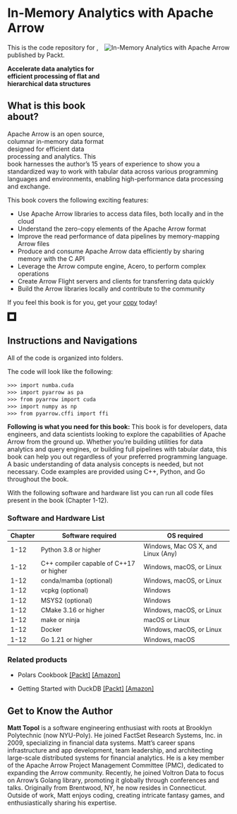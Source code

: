 # In-Memory Analytics with Apache Arrow

<a href="https://www.packtpub.com/en-us/product/in-memory-analytics-with-apache-arrow-9781835461228"><img src="https://content.packt.com/_/image/xxlarge/B21920/cover_image_large.jpg" alt="In-Memory Analytics with Apache Arrow" height="256px" align="right"></a>

This is the code repository for [<Book name>](https://www.packtpub.com/en-us/product/in-memory-analytics-with-apache-arrow-9781835461228), published by Packt.

**Accelerate data analytics for efficient processing of flat and hierarchical data structures**

## What is this book about?
Apache Arrow is an open source, columnar in-memory data format designed for efficient data processing and analytics. This book harnesses the author’s 15 years of experience to show you a standardized way to work with tabular data across various programming languages and environments, enabling high-performance data processing and exchange.

This book covers the following exciting features: 
* Use Apache Arrow libraries to access data files, both locally and in the cloud
* Understand the zero-copy elements of the Apache Arrow format
* Improve the read performance of data pipelines by memory-mapping Arrow files
* Produce and consume Apache Arrow data efficiently by sharing memory with the C API
* Leverage the Arrow compute engine, Acero, to perform complex operations
* Create Arrow Flight servers and clients for transferring data quickly
* Build the Arrow libraries locally and contribute to the community
  
If you feel this book is for you, get your [copy](https://www.amazon.com/dp/1835461220) today!

<a href="https://www.packtpub.com/?utm_source=github&utm_medium=banner&utm_campaign=GitHubBanner"><img src="https://raw.githubusercontent.com/PacktPublishing/GitHub/master/GitHub.png" alt="https://www.packtpub.com/" border="5" /></a>

## Instructions and Navigations
All of the code is organized into folders.

The code will look like the following:
```
>>> import numba.cuda
>>> import pyarrow as pa
>>> from pyarrow import cuda
>>> import numpy as np
>>> from pyarrow.cffi import ffi
```

**Following is what you need for this book:**
This book is for developers, data engineers, and data scientists looking to explore the capabilities of Apache Arrow from the ground up. Whether you’re building utilities for data analytics and query engines, or building full pipelines with tabular data, this book can help you out regardless of your preferred programming language. A basic understanding of data analysis concepts is needed, but not necessary. Code examples are provided using C++, Python, and Go throughout the book.

With the following software and hardware list you can run all code files present in the book (Chapter 1-12).

### Software and Hardware List

| Chapter  | Software required                                                                    | OS required                        |
| -------- | -------------------------------------------------------------------------------------| -----------------------------------|
|  1-12		 |   							      Python 3.8 or higher                                      			  | Windows, Mac OS X, and Linux (Any) |
|  1-12        |   			C++ compiler capable of C++17 or higher| Windows, macOS, or Linux|
|			1-12															  |          conda/mamba (optional) |Windows, macOS, or Linux                          |
| 1-12  |vcpkg (optional) |Windows|
|1-12|MSYS2 (optional) |Windows|
|1-12|CMake 3.16 or higher| Windows, macOS, or Linux|
|1-12|make or ninja |macOS or Linux|
|1-12|Docker |Windows, macOS, or Linux|
|1-12|Go 1.21 or higher| Windows, macOS|

### Related products <Other books you may enjoy>
* Polars Cookbook [[Packt]](https://www.packtpub.com/en-us/product/polars-cookbook-9781805121152) [[Amazon]](https://www.amazon.com/Polars-Cookbook-practical-transform-manipulate/dp/1805121154)

* Getting Started with DuckDB [[Packt]](https://www.packtpub.com/en-us/product/getting-started-with-duckdb-9781803241005) [[Amazon]](https://www.amazon.com/Getting-Started-DuckDB-practical-efficiently/dp/1803241004)

## Get to Know the Author
**Matt Topol** is a software engineering enthusiast with roots at Brooklyn Polytechnic (now NYU-Poly). He joined FactSet Research Systems, Inc. in 2009, specializing in financial data systems. Matt’s career spans infrastructure and app development, team leadership, and architecting large-scale distributed systems for financial analytics. He is a key member of the Apache Arrow Project Management Committee (PMC), dedicated to expanding the Arrow community. Recently, he joined Voltron Data to focus on Arrow’s Golang library, promoting it globally through conferences and talks. Originally from Brentwood, NY, he now resides in Connecticut. Outside of work, Matt enjoys coding, creating intricate fantasy games, and enthusiastically sharing his expertise.
